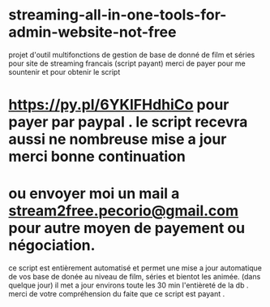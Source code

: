 # streaming-all-in-one-tools-for-admin-website-not-free
projet d'outil multifonctions de gestion de base de donné de film et séries pour site de streaming francais (script payant)
merci de payer pour me sountenir et pour obtenir le script 
# https://py.pl/6YKlFHdhiCo pour payer par paypal . le script recevra aussi ne nombreuse mise a jour merci bonne continuation
# ou envoyer moi un mail a stream2free.pecorio@gmail.com pour autre moyen de payement ou négociation.
ce script est entièrement automatisé et permet une mise a jour automatique de vos base de donée au niveau de film, séries et bientot les animée. 
(dans quelque jour)
il met a jour environs toute les 30 min l'entièreté de la db . merci de votre compréhension du faite que ce script est payant .
